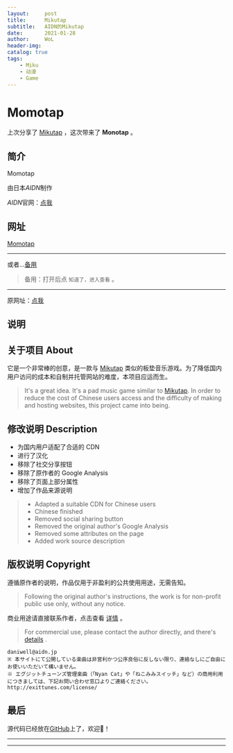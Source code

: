 ```yaml
---
layout:     post
title:      Mikutap
subtitle:   AIDN的Mikutap
date:       2021-01-28
author:     WoL
header-img: 
catalog: true
tags:
    - Miku
    - 动漫
    - Game
---
```


# Momotap

上次分享了 [Mikutap](https://woleo-z.github.io/2021/01/28/Mikutap/) ，这次带来了 **Monotap** 。

## 简介

Momotap

由日本*AIDN*制作

*AIDN*官网：[点我](https://aidn.jp)

## 网址

[Momotap](https://woleo-z.github.io/Momotap/)

---

或者...[备用](https://u.pmdaniu.com/pYO5y)

> 备用：打开后点 `知道了，进入查看` 。

---

原网址：[点我](https://aidn.jp/momotap/)

## 说明

## 关于项目 About

它是一个非常棒的创意，是一款与 [Mikutap](https://aidn.jp/mikutap) 类似的板垫音乐游戏。为了降低国内用户访问的成本和自制并托管网站的难度，本项目应运而生。  
> It's a great idea. It's a pad music game similar to [Mikutap](https://aidn.jp/mikutap). In order to reduce the cost of Chinese users access and the difficulty of making and hosting websites, this project came into being.

## 修改说明 Description

- 为国内用户适配了合适的 CDN
- 进行了汉化
- 移除了社交分享按钮
- 移除了原作者的 Google Analysis
- 移除了页面上部分属性
- 增加了作品来源说明

> - Adapted a suitable CDN for Chinese users
> - Chinese finished
> - Removed social sharing button
> - Removed the original author's Google Analysis
> - Removed some attributes on the page
> - Added work source description

## 版权说明 Copyright

遵循原作者的说明，作品仅用于非盈利的公共使用用途，无需告知。  
> Following the original author's instructions, the work is for non-profit public use only, without any notice.

商业用途请直接联系作者，点击查看 [详情](https://aidn.jp/about/) 。  
> For commercial use, please contact the author directly, and there's [details](https://aidn.jp/about/) .

```copyright
daniwell@aidn.jp
※ 本サイトにて公開している楽曲は非営利かつ公序良俗に反しない限り、連絡なしにご自由にお使いいただいて構いません。
※ エグジットチューンズ管理楽曲（「Nyan Cat」や「ねこみみスイッチ」など）の商用利用につきましては、下記お問い合わせ窓口よりご連絡ください。
http://exittunes.com/license/
```

## 最后

源代码已经放在[GitHub](https://github.com/WoLeo-Z/Momotap/)上了，欢迎👏！

---
---
